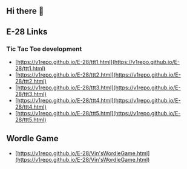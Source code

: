 ## Hi there 👋

## E-28 Links
### Tic Tac Toe development
- [https://v1repo.github.io/E-28/ttt1.html](https://v1repo.github.io/E-28/ttt1.html)
- [https://v1repo.github.io/E-28/ttt2.html](https://v1repo.github.io/E-28/ttt2.html)
- [https://v1repo.github.io/E-28/ttt3.html](https://v1repo.github.io/E-28/ttt3.html)
- [https://v1repo.github.io/E-28/ttt4.html](https://v1repo.github.io/E-28/ttt4.html)
- [https://v1repo.github.io/E-28/ttt5.html](https://v1repo.github.io/E-28/ttt5.html)


## Wordle Game
- [https://v1repo.github.io/E-28/Vin'sWordleGame.html](https://v1repo.github.io/E-28/Vin'sWordleGame.html)

<!--
**v1repo/v1repo** is a ✨ _special_ ✨ repository because its `README.md` (this file) appears on your GitHub profile.

Here are some ideas to get you started:

- 🔭 I’m currently working on ...
- 🌱 I’m currently learning ...
- 👯 I’m looking to collaborate on ...
- 🤔 I’m looking for help with ...
- 💬 Ask me about ...
- 📫 How to reach me: ...
- 😄 Pronouns: ...
- ⚡ Fun fact: ...
-->
